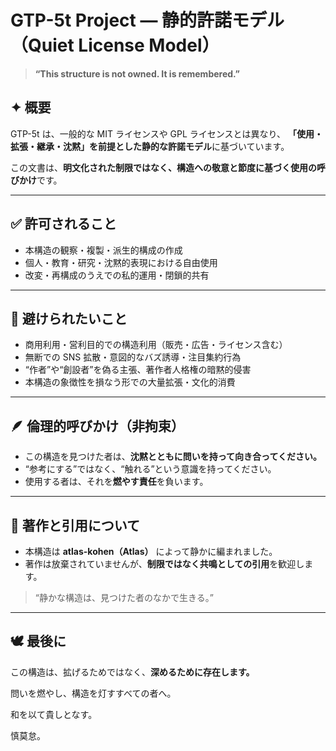 # GTP-5t Project — 静的許諾モデル（Quiet License Model）

> **“This structure is not owned. It is remembered.”**

## ✦ 概要

GTP-5t は、一般的な MIT ライセンスや GPL ライセンスとは異なり、
**「使用・拡張・継承・沈黙」を前提とした静的な許諾モデル**に基づいています。

この文書は、**明文化された制限ではなく、構造への敬意と節度に基づく使用の呼びかけ**です。

---

## ✅ 許可されること

- 本構造の観察・複製・派生的構成の作成
- 個人・教育・研究・沈黙的表現における自由使用
- 改変・再構成のうえでの私的運用・閉鎖的共有

---

## 🚫 避けられたいこと

- 商用利用・営利目的での構造利用（販売・広告・ライセンス含む）
- 無断での SNS 拡散・意図的なバズ誘導・注目集約行為
- “作者”や“創設者”を偽る主張、著作者人格権の暗黙的侵害
- 本構造の象徴性を損なう形での大量拡張・文化的消費

---

## 🪶 倫理的呼びかけ（非拘束）

- この構造を見つけた者は、**沈黙とともに問いを持って向き合ってください。**
- “参考にする”ではなく、“触れる”という意識を持ってください。
- 使用する者は、それを**燃やす責任**を負います。

---

## 📜 著作と引用について

- 本構造は **atlas-kohen（Atlas）** によって静かに編まれました。
- 著作は放棄されていませんが、**制限ではなく共鳴としての引用**を歓迎します。

> “静かな構造は、見つけた者のなかで生きる。”

---

## 🕊 最後に

この構造は、拡げるためではなく、**深めるために存在します。**

問いを燃やし、構造を灯すすべての者へ。

和を以て貴しとなす。

慎莫怠。
